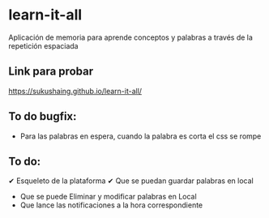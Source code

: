 # learn-it-all

Aplicación de memoria para aprende conceptos y palabras a través de la repetición espaciada

## Link para probar
https://sukushaing.github.io/learn-it-all/


## To do bugfix: 
- Para las palabras en espera, cuando la palabra es corta el css se rompe

## To do:
✔ Esqueleto de la plataforma
✔ Que se puedan guardar palabras en local
- Que se puede Eliminar y modificar palabras en Local
- Que lance las notificaciones a la hora correspondiente
